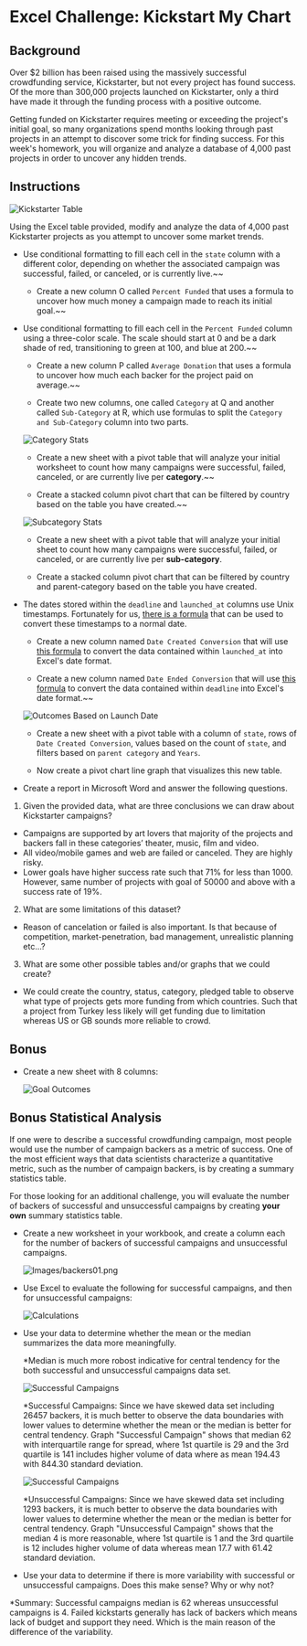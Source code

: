 # Excel Challenge: Kickstart My Chart

## Background

Over $2 billion has been raised using the massively successful crowdfunding service, Kickstarter, but not every project has found success. Of the more than 300,000 projects launched on Kickstarter, only a third have made it through the funding process with a positive outcome.

Getting funded on Kickstarter requires meeting or exceeding the project's initial goal, so many organizations spend months looking through past projects in an attempt to discover some trick for finding success. For this week's homework, you will organize and analyze a database of 4,000 past projects in order to uncover any hidden trends.


## Instructions

![Kickstarter Table](Images/FullTable.PNG)

Using the Excel table provided, modify and analyze the data of 4,000 past Kickstarter projects as you attempt to uncover some market trends.

* Use conditional formatting to fill each cell in the `state` column with a different color, depending on whether the associated campaign was successful, failed, or canceled, or is currently live.~~

  * Create a new column O called `Percent Funded` that uses a formula to uncover how much money a campaign made to reach its initial goal.~~

* Use conditional formatting to fill each cell in the `Percent Funded` column using a three-color scale. The scale should start at 0 and be a dark shade of red, transitioning to green at 100, and blue at 200.~~

  * Create a new column P called `Average Donation` that uses a formula to uncover how much each backer for the project paid on average.~~

  * Create two new columns, one called `Category` at Q and another called `Sub-Category` at R, which use formulas to split the `Category and Sub-Category` column into two parts.

  ![Category Stats](Images/CategoryStats.PNG)

  * Create a new sheet with a pivot table that will analyze your initial worksheet to count how many campaigns were successful, failed, canceled, or are currently live per **category**.~~

  * Create a stacked column pivot chart that can be filtered by country based on the table you have created.~~

  ![Subcategory Stats](Images/SubcategoryStats.PNG)

  * Create a new sheet with a pivot table that will analyze your initial sheet to count how many campaigns were successful, failed, or canceled, or are currently live per **sub-category**.

  * Create a stacked column pivot chart that can be filtered by country and parent-category based on the table you have created.

* The dates stored within the `deadline` and `launched_at` columns use Unix timestamps. Fortunately for us, [there is a formula](https://www.extendoffice.com/documents/excel/2473-excel-timestamp-to-date.html) that can be used to convert these timestamps to a normal date.

  * Create a new column named `Date Created Conversion` that will use [this formula](https://www.extendoffice.com/documents/excel/2473-excel-timestamp-to-date.html) to convert the data contained within `launched_at` into Excel's date format.

  * Create a new column named `Date Ended Conversion` that will use [this formula](https://www.extendoffice.com/documents/excel/2473-excel-timestamp-to-date.html) to convert the data contained within `deadline` into Excel's date format.~~

  ![Outcomes Based on Launch Date](Images/LaunchDateOutcomes.PNG)

  * Create a new sheet with a pivot table with a column of `state`, rows of `Date Created Conversion`, values based on the count of `state`, and filters based on `parent category` and `Years`.

  * Now create a pivot chart line graph that visualizes this new table.

* Create a report in Microsoft Word and answer the following questions.

1. Given the provided data, what are three conclusions we can draw about Kickstarter campaigns?
* Campaigns are supported by art lovers that majority of the projects and backers fall in these categories’ theater, music, film and video.
* All video/mobile games and web are failed or canceled. They are highly risky.
* Lower goals have higher success rate such that 71% for less than 1000. However, same number of projects with goal of 50000 and above with a success rate of 19%. 

2. What are some limitations of this dataset?
* Reason of cancelation or failed is also important. Is that because of competition, market-penetration, bad management, unrealistic planning etc...?
3. What are some other possible tables and/or graphs that we could create?
* We could create the country, status, category, pledged table to observe what type of projects gets more funding from which countries. Such that a project from Turkey less likely will get funding due to limitation whereas US or GB sounds more reliable to crowd. 

## Bonus

* Create a new sheet with 8 columns:

  ![Goal Outcomes](Images/GoalOutcomes.PNG)


## Bonus Statistical Analysis

If one were to describe a successful crowdfunding campaign, most people would use the number of campaign backers as a metric of success. One of the most efficient ways that data scientists characterize a quantitative metric, such as the number of campaign backers, is by creating a summary statistics table.

For those looking for an additional challenge, you will evaluate the number of backers of successful and unsuccessful campaigns by creating **your own** summary statistics table.

* Create a new worksheet in your workbook, and create a column each for the number of backers of successful campaigns and unsuccessful campaigns.

  ![Images/backers01.png](Images/backers01.png)

* Use Excel to evaluate the following for successful campaigns, and then for unsuccessful campaigns:

  ![Calculations](Images/Tendency.png)

* Use your data to determine whether the mean or the median summarizes the data more meaningfully.

  *Median is much more robost indicative for central tendency for the both successful and unsuccessful campaigns data set. 

  ![Successful Campaigns](Images/successfulCampaigns.png)

  *Successful Campaigns: Since we have skewed data set including 26457 backers, it is much better to observe the data boundaries with lower values to determine whether the mean or the median is better for central tendency. Graph "Successful Campaign" shows that median 62 with interquartile range for spread, where 1st quartile is 29 and the 3rd quartile is 141 includes higher volume of data where as mean 194.43 with 844.30 standard deviation.

  ![Successful Campaigns](Images/successfulCampaigns.png)

  *Unsuccessful Campaigns: Since we have skewed data set including 1293 backers, it is much better to observe the data boundaries with lower values to determine whether the mean or the median is better for central tendency. Graph "Unsuccessful Campaign" shows that the median 4 is more reasonable, where 1st quartile is 1 and the 3rd quartile is 12 includes higher volume of data whereas mean 17.7 with 61.42 standard deviation.


* Use your data to determine if there is more variability with successful or unsuccessful campaigns. Does this make sense? Why or why not?

*Summary: Successful campaigns median is 62 whereas unsuccessful campaigns is 4. Failed kickstarts generally has lack of backers which means lack of budget and support they need. Which is the main reason of the difference of the variability.


